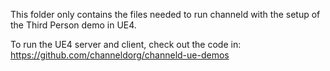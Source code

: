 This folder only contains the files needed to run channeld with the setup of the Third Person demo in UE4.

To run the UE4 server and client, check out the code in:
https://github.com/channeldorg/channeld-ue-demos